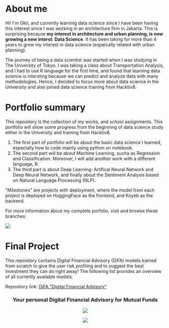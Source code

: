 # About me
Hi! I'm Okti, and currently learning data science since I have been having this interest since I was working in an architecture firm in Jakarta. This is surprising because **my interest in architecture and urban planning, is now growing a new interst: Data Science**. It has been taking for more than 4 years to grow my interest in data science (espeically related with urban planning).

The journey of being a data scientist was started when I was studying in The University of Tokyo. I was taking a class about Transportation Analysis, and I had to use R language for the first time, and found that learning data science is intersting because we can predict and analyze data with many methodologies. Hence, I decided to focus more about data science in the University and also joined data science training from Hacktiv8. 

# Portfolio summary
This repository is the collection of my works, and school assignments. This portfolio will show some progress from the beginning of data science study either in the University and training from Hacktiv8.
1. The first part of portfolio will be about the basic data science I learned, especially how to code mainly using python on notebook.
2. The second part will be about Machine Learning, sucha as Regression and Classification. Moreover, I will add another work with a different language, R.
3. The third part is about Deep Learning: Artifical Neural Network and Deep Neural Network, and finally about the Sentiment Analysis based on Natural Language Processing (NLP).

"Milestones" are projects with deployment, where the model from each project is deployed on HuggingFace as the frontend, and Koyeb as the backend.

For more information about my complete porfolio, visit and browse these branches:

<img src="https://media.discordapp.net/attachments/953902120199917628/1057587815665377390/image.png"></img>

# Final Project
This repository contains Digital Financial Advisory (DiFA) models trained from scratch to give the user risk profiling and to suggest the best investment they can do right away! The following list provides an overview of all currently available models.

Repository link: [DiFA "Digital Financial Advisory"](https://github.com/H8-Assignments-Bay/p2---final-project-ftds-016-rmt-group-002)

<h3 align="center">Your personal Digital Financial Advisory for Mutual Funds</h3>
<p align="center">
  <img src="https://media.discordapp.net/attachments/1053904949265829930/1054578020792414228/logodifa.png?width=636&height=636"></img>
</p>

<p align="center">
  <img src="https://github.com/H8-Assignments-Bay/p2---final-project-ftds-016-rmt-group-002/blob/main/Studio_Project.gif"></img>
</p>
